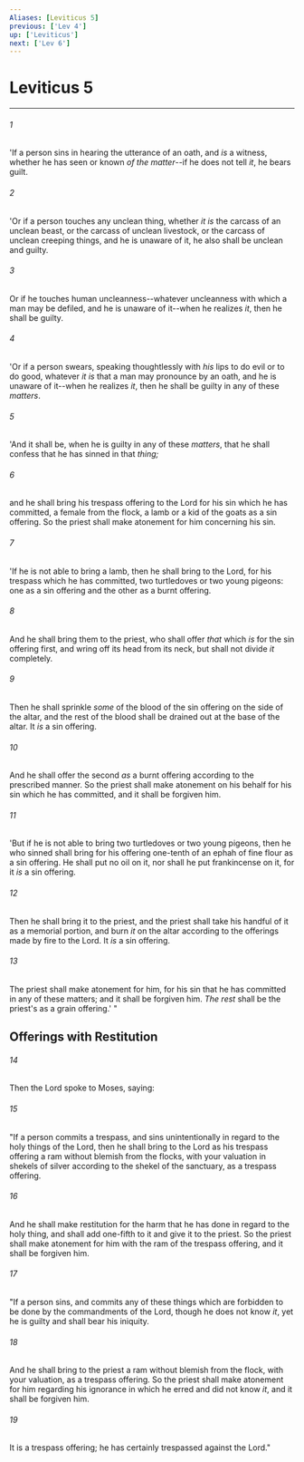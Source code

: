 ```yaml
---
Aliases: [Leviticus 5]
previous: ['Lev 4']
up: ['Leviticus']
next: ['Lev 6']
---
```

# Leviticus 5

***


###### 1 
'If a person sins in hearing the utterance of an oath, and _is_ a witness, whether he has seen or known _of the matter_--if he does not tell _it_, he bears guilt. 

###### 2 
'Or if a person touches any unclean thing, whether _it is_ the carcass of an unclean beast, or the carcass of unclean livestock, or the carcass of unclean creeping things, and he is unaware of it, he also shall be unclean and guilty. 

###### 3 
Or if he touches human uncleanness--whatever uncleanness with which a man may be defiled, and he is unaware of it--when he realizes _it_, then he shall be guilty. 

###### 4 
'Or if a person swears, speaking thoughtlessly with _his_ lips to do evil or to do good, whatever _it is_ that a man may pronounce by an oath, and he is unaware of it--when he realizes _it_, then he shall be guilty in any of these _matters_. 

###### 5 
'And it shall be, when he is guilty in any of these _matters_, that he shall confess that he has sinned in that _thing;_ 

###### 6 
and he shall bring his trespass offering to the Lord for his sin which he has committed, a female from the flock, a lamb or a kid of the goats as a sin offering. So the priest shall make atonement for him concerning his sin. 

###### 7 
'If he is not able to bring a lamb, then he shall bring to the Lord, for his trespass which he has committed, two turtledoves or two young pigeons: one as a sin offering and the other as a burnt offering. 

###### 8 
And he shall bring them to the priest, who shall offer _that_ which _is_ for the sin offering first, and wring off its head from its neck, but shall not divide _it_ completely. 

###### 9 
Then he shall sprinkle _some_ of the blood of the sin offering on the side of the altar, and the rest of the blood shall be drained out at the base of the altar. It _is_ a sin offering. 

###### 10 
And he shall offer the second _as_ a burnt offering according to the prescribed manner. So the priest shall make atonement on his behalf for his sin which he has committed, and it shall be forgiven him. 

###### 11 
'But if he is not able to bring two turtledoves or two young pigeons, then he who sinned shall bring for his offering one-tenth of an ephah of fine flour as a sin offering. He shall put no oil on it, nor shall he put frankincense on it, for it _is_ a sin offering. 

###### 12 
Then he shall bring it to the priest, and the priest shall take his handful of it as a memorial portion, and burn _it_ on the altar according to the offerings made by fire to the Lord. It _is_ a sin offering. 

###### 13 
The priest shall make atonement for him, for his sin that he has committed in any of these matters; and it shall be forgiven him. _The rest_ shall be the priest's as a grain offering.' " 

## Offerings with Restitution 

###### 14 
Then the Lord spoke to Moses, saying: 

###### 15 
"If a person commits a trespass, and sins unintentionally in regard to the holy things of the Lord, then he shall bring to the Lord as his trespass offering a ram without blemish from the flocks, with your valuation in shekels of silver according to the shekel of the sanctuary, as a trespass offering. 

###### 16 
And he shall make restitution for the harm that he has done in regard to the holy thing, and shall add one-fifth to it and give it to the priest. So the priest shall make atonement for him with the ram of the trespass offering, and it shall be forgiven him. 

###### 17 
"If a person sins, and commits any of these things which are forbidden to be done by the commandments of the Lord, though he does not know _it_, yet he is guilty and shall bear his iniquity. 

###### 18 
And he shall bring to the priest a ram without blemish from the flock, with your valuation, as a trespass offering. So the priest shall make atonement for him regarding his ignorance in which he erred and did not know _it_, and it shall be forgiven him. 

###### 19 
It is a trespass offering; he has certainly trespassed against the Lord."
